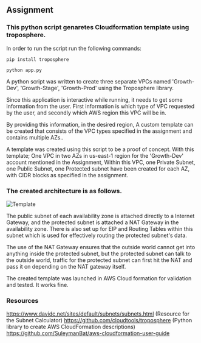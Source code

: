 
## Assignment
### This python script genaretes Cloudformation template using troposphere.

In order to run the script run the following commands:

``` pip install troposphere ```

``` python app.py ```

A python script was written to create three separate VPCs named 'Growth-Dev', 'Growth-Stage', 'Growth-Prod' using the Troposphere library.

Since this application is interactive while running, it needs to get some information from the user.
First information is which type of VPC requested by the user, and secondly which AWS region this VPC will be in.

By providing this information, in the desired region,
A custom template can be created that consists of the VPC types specified in the assignment and contains multiple AZs..

A template was created using this script to be a proof of concept. With this template;
One VPC in two AZs in us-east-1 region for the 'Growth-Dev' account mentioned in the Assignment,
Within this VPC, one Private Subnet, one Public Subnet, one Protected subnet have been created for each AZ, with CIDR blocks as specified in the assignment.

### The created architecture is as follows.

![Template](template.png)


The public subnet of each availability zone is attached directly to a Internet Gateway, and the protected subnet is attached a NAT Gateway in the availability zone. There is also set up for EIP and Routing Tables within this subnet which is used for effectively routing the protected subnet's data.

The use of the NAT Gateway ensures that the outside world cannot get into anything inside the protected subnet, but the protected subnet can talk to the outside world, traffic for the protected subnet can first hit the NAT and pass it on depending on the NAT gateway itself.

The created template was launched in AWS Cloud formation for validation and tested. It works fine.

### Resources
<https://www.davidc.net/sites/default/subnets/subnets.html> (Resource for the Subnet Calculator)
<https://github.com/cloudtools/troposphere> (Python library to create AWS CloudFormation descriptions)
<https://github.com/SuleymanBat/aws-cloudformation-user-guide>
